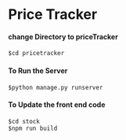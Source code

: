 # Price Tracker
####  change Directory to priceTracker
	$cd pricetracker


####   To Run  the Server 
	$python manage.py runserver

####   To Update the front end code 
	$cd stock
	$npm run build 






